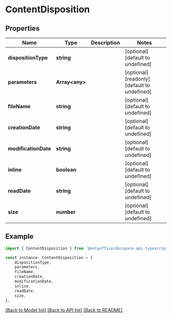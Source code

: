 # ContentDisposition


## Properties

Name | Type | Description | Notes
------------ | ------------- | ------------- | -------------
**dispositionType** | **string** |  | [optional] [default to undefined]
**parameters** | **Array&lt;any&gt;** |  | [optional] [readonly] [default to undefined]
**fileName** | **string** |  | [optional] [default to undefined]
**creationDate** | **string** |  | [optional] [default to undefined]
**modificationDate** | **string** |  | [optional] [default to undefined]
**inline** | **boolean** |  | [optional] [default to undefined]
**readDate** | **string** |  | [optional] [default to undefined]
**size** | **number** |  | [optional] [default to undefined]

## Example

```typescript
import { ContentDisposition } from '@onlyoffice/docspace-api-typescript';

const instance: ContentDisposition = {
    dispositionType,
    parameters,
    fileName,
    creationDate,
    modificationDate,
    inline,
    readDate,
    size,
};
```

[[Back to Model list]](../README.md#documentation-for-models) [[Back to API list]](../README.md#documentation-for-api-endpoints) [[Back to README]](../README.md)
